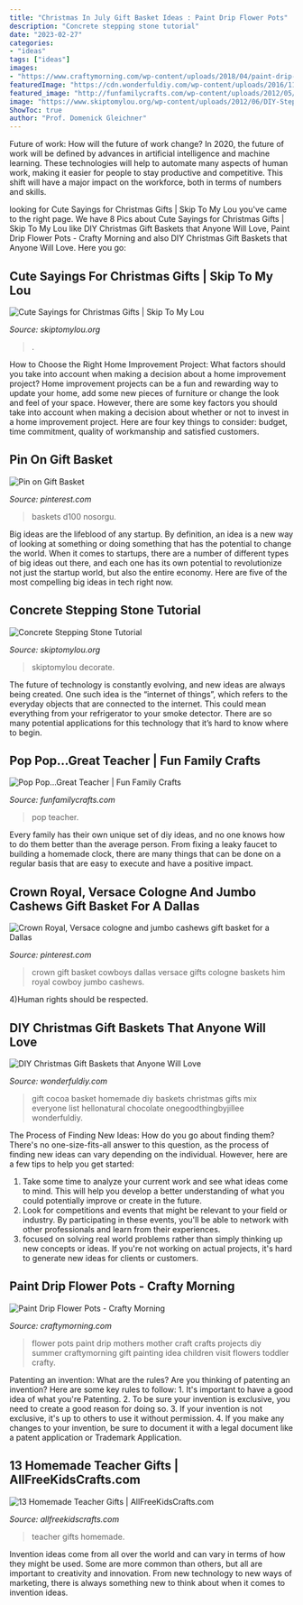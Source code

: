 ```yaml
---
title: "Christmas In July Gift Basket Ideas : Paint Drip Flower Pots"
description: "Concrete stepping stone tutorial"
date: "2023-02-27"
categories:
- "ideas"
tags: ["ideas"]
images:
- "https://www.craftymorning.com/wp-content/uploads/2018/04/paint-drip-flower-pots-.png"
featuredImage: "https://cdn.wonderfuldiy.com/wp-content/uploads/2016/11/Hot-cocoa-gift-basket.jpg"
featured_image: "http://funfamilycrafts.com/wp-content/uploads/2012/05/pop-pop.jpg"
image: "https://www.skiptomylou.org/wp-content/uploads/2012/06/DIY-Stepping-Stone1-1.jpg"
ShowToc: true
author: "Prof. Domenick Gleichner"
---
```



Future of work: How will the future of work change?
In 2020, the future of work will be defined by advances in artificial intelligence and machine learning. These technologies will help to automate many aspects of human work, making it easier for people to stay productive and competitive. This shift will have a major impact on the workforce, both in terms of numbers and skills.

	

		
looking for Cute Sayings for Christmas Gifts | Skip To My Lou you've came to the right page. We have 8 Pics about Cute Sayings for Christmas Gifts | Skip To My Lou like DIY Christmas Gift Baskets that Anyone Will Love, Paint Drip Flower Pots - Crafty Morning and also DIY Christmas Gift Baskets that Anyone Will Love. Here you go:
		
    
## Cute Sayings For Christmas Gifts | Skip To My Lou

<img loading=lazy src="https://www.skiptomylou.org/wp-content/uploads/2015/12/clever-saying-gift-nuts-about-you-2.jpg" onerror="this.onerror=null;this.src='https://tse4.mm.bing.net/th?id=OIP.ujsfLgR4L56_ewoz5qZ0rgHaKy&amp;pid=15.1';" alt="Cute Sayings for Christmas Gifts | Skip To My Lou">

_Source: skiptomylou.org_

>. 

	

How to Choose the Right Home Improvement Project: What factors should you take into account when making a decision about a home improvement project?
Home improvement projects can be a fun and rewarding way to update your home, add some new pieces of furniture or change the look and feel of your space. However, there are some key factors you should take into account when making a decision about whether or not to invest in a home improvement project. Here are four key things to consider: budget, time commitment, quality of workmanship and satisfied customers.

    
## Pin On Gift Basket

<img loading=lazy src="https://i.pinimg.com/736x/ea/4a/91/ea4a91e746e94a98e78ecbe53c65acbb.jpg" onerror="this.onerror=null;this.src='https://tse4.mm.bing.net/th?id=OIP.nGnlHpEZQ1xcB05XfTUYjwHaNd&amp;pid=15.1';" alt="Pin on Gift Basket">

_Source: pinterest.com_

>baskets d100 nosorgu. 

	

Big ideas are the lifeblood of any startup. By definition, an idea is a new way of looking at something or doing something that has the potential to change the world. When it comes to startups, there are a number of different types of big ideas out there, and each one has its own potential to revolutionize not just the startup world, but also the entire economy. Here are five of the most compelling big ideas in tech right now.

    
## Concrete Stepping Stone Tutorial

<img loading=lazy src="https://www.skiptomylou.org/wp-content/uploads/2012/06/DIY-Stepping-Stone1-1.jpg" onerror="this.onerror=null;this.src='https://tse4.mm.bing.net/th?id=OIP.66mHESPMyYlWngWB52yUAQHaKC&amp;pid=15.1';" alt="Concrete Stepping Stone Tutorial">

_Source: skiptomylou.org_

>skiptomylou decorate. 

	

The future of technology is constantly evolving, and new ideas are always being created. One such idea is the “internet of things”, which refers to the everyday objects that are connected to the internet. This could mean everything from your refrigerator to your smoke detector. There are so many potential applications for this technology that it’s hard to know where to begin.

    
## Pop Pop…Great Teacher | Fun Family Crafts

<img loading=lazy src="http://funfamilycrafts.com/wp-content/uploads/2012/05/pop-pop.jpg" onerror="this.onerror=null;this.src='https://tse4.mm.bing.net/th?id=OIP.WsLWz0cG321lA4WlVrns_QHaMk&amp;pid=15.1';" alt="Pop Pop…Great Teacher | Fun Family Crafts">

_Source: funfamilycrafts.com_

>pop teacher. 

	

Every family has their own unique set of diy ideas, and no one knows how to do them better than the average person. From fixing a leaky faucet to building a homemade clock, there are many things that can be done on a regular basis that are easy to execute and have a positive impact.

    
## Crown Royal, Versace Cologne And Jumbo Cashews Gift Basket For A Dallas

<img loading=lazy src="https://i.pinimg.com/736x/3e/75/2f/3e752fc5c475b58f4ba3f01ae824880e.jpg" onerror="this.onerror=null;this.src='https://tse2.mm.bing.net/th?id=OIP.sl07QSZsJxP9rF1N934hJgHaJ3&amp;pid=15.1';" alt="Crown Royal, Versace cologne and jumbo cashews gift basket for a Dallas">

_Source: pinterest.com_

>crown gift basket cowboys dallas versace gifts cologne baskets him royal cowboy jumbo cashews. 

	

4)Human rights should be respected.

    
## DIY Christmas Gift Baskets That Anyone Will Love

<img loading=lazy src="https://cdn.wonderfuldiy.com/wp-content/uploads/2016/11/Hot-cocoa-gift-basket.jpg" onerror="this.onerror=null;this.src='https://tse4.mm.bing.net/th?id=OIP.fY-LD9Pt_GBU6kqehrYVGAHaKX&amp;pid=15.1';" alt="DIY Christmas Gift Baskets that Anyone Will Love">

_Source: wonderfuldiy.com_

>gift cocoa basket homemade diy baskets christmas gifts mix everyone list hellonatural chocolate onegoodthingbyjillee wonderfuldiy. 

	

The Process of Finding New Ideas: How do you go about finding them?
There's no one-size-fits-all answer to this question, as the process of finding new ideas can vary depending on the individual. However, here are a few tips to help you get started: 
1. Take some time to analyze your current work and see what ideas come to mind. This will help you develop a better understanding of what you could potentially improve or create in the future. 
2. Look for competitions and events that might be relevant to your field or industry. By participating in these events, you'll be able to network with other professionals and learn from their experiences. 
3. focused on solving real world problems rather than simply thinking up new concepts or ideas. If you're not working on actual projects, it's hard to generate new ideas for clients or customers. 

    
## Paint Drip Flower Pots - Crafty Morning

<img loading=lazy src="https://www.craftymorning.com/wp-content/uploads/2018/04/paint-drip-flower-pots-.png" onerror="this.onerror=null;this.src='https://tse3.mm.bing.net/th?id=OIP.9OqiJWwOInRtXhyl-0lQ8QHaO3&amp;pid=15.1';" alt="Paint Drip Flower Pots - Crafty Morning">

_Source: craftymorning.com_

>flower pots paint drip mothers mother craft crafts projects diy summer craftymorning gift painting idea children visit flowers toddler crafty. 

	

Patenting an invention: What are the rules?
Are you thinking of patenting an invention? Here are some key rules to follow: 1. It's important to have a good idea of what you're Patenting. 
2. To be sure your invention is exclusive, you need to create a good reason for doing so. 
3. If your invention is not exclusive, it's up to others to use it without permission. 4. If you make any changes to your invention, be sure to document it with a legal document like a patent application or Trademark Application. 
    
## 13 Homemade Teacher Gifts | AllFreeKidsCrafts.com

<img loading=lazy src="https://irepo.primecp.com/2016/07/290479/Homemade-Teacher-Gifts-Collage_ExtraLarge800_ID-1766726.jpg?v=1766726" onerror="this.onerror=null;this.src='https://tse2.mm.bing.net/th?id=OIP.3aPh_5KzmQLqKewQ4adyNwHaLG&amp;pid=15.1';" alt="13 Homemade Teacher Gifts | AllFreeKidsCrafts.com">

_Source: allfreekidscrafts.com_

>teacher gifts homemade. 

	

Invention ideas come from all over the world and can vary in terms of how they might be used. Some are more common than others, but all are important to creativity and innovation. From new technology to new ways of marketing, there is always something new to think about when it comes to invention ideas.

